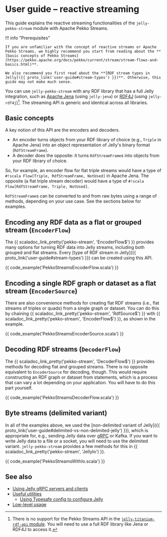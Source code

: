 # User guide – reactive streaming

This guide explains the reactive streaming functionalities of the `jelly-pekko-stream` module with Apache Pekko Streams.

!!! info "Prerequisites"

    If you are unfamiliar with the concept of reactive streams or Apache Pekko Streams, we highly recommend you start from reading about the **[basic concepts of Pekko Streams](https://pekko.apache.org/docs/pekko/current/stream/stream-flows-and-basics.html)**.
    
    We also recommend you first read about the **[RDF stream types in Jelly]({{ proto_link('user-guide#stream-types') }})**. Otherwise, this guide may not make much sense.


You can use `jelly-pekko-stream` with any RDF library that has a full Jelly integration, such as [Apache Jena](jena.md) (using `jelly-jena`) or [RDF4J](rdf4j.md) (using `jelly-rdf4j`)[^1]. The streaming API is generic and identical across all libraries.

## Basic concepts

A key notion of this API are the encoders and decoders.

- An encoder turns objects from your RDF library of choice (e.g., `Triple` in Apache Jena) into an object representation of Jelly's binary format (`RdfStreamFrame`).
- A decoder does the opposite: it turns `RdfStreamFrame`s into objects from your RDF library of choice.

So, for example, an encoder flow for flat triple streams would have a type of `#!scala Flow[Triple, RdfStreamFrame, NotUsed]` in Apache Jena. The opposite (a flat triple stream decoder) would have a type of `#!scala Flow[RdfStreamFrame, Triple, NotUsed]`.

`RdfStreamFrame`s can be converted to and from raw bytes using a range of methods, depending on your use case. See the sections below for examples.

## Encoding any RDF data as a flat or grouped stream (`EncoderFlow`)

The {{ scaladoc_link_pretty('pekko-stream', 'EncoderFlow$') }} provides many options for turning RDF data into Jelly streams, including both grouped and flat streams. Every [type of RDF stream in Jelly]({{ proto_link('user-guide#stream-types') }}) can be created using this API.

{{ code_example('PekkoStreamsEncoderFlow.scala') }}

## Encoding a single RDF graph or dataset as a flat stream (`EncoderSource`)

There are also convenience methods for creating flat RDF streams (i.e., flat streams of triples or quads) from  a single graph or dataset. You can do this by chaining {{ scaladoc_link_pretty('pekko-stream', 'RdfSource$') }} with {{ scaladoc_link_pretty('pekko-stream', 'EncoderFlow$') }}, as shown in the example.

{{ code_example('PekkoStreamsEncoderSource.scala') }}

## Decoding RDF streams (`DecoderFlow`)

The {{ scaladoc_link_pretty('pekko-stream', 'DecoderFlow$') }} provides methods for decoding flat and grouped streams. There is no opposite equivalent to `EncoderSource` for decoding, though. This would require constructing an RDF graph or dataset from statements, which is a process that can vary a lot depending on your application. You will have to do this part yourself.

{{ code_example('PekkoStreamsDecoderFlow.scala') }}

## Byte streams (delimited variant)

In all of the examples above, we used the [non-delimited variant of Jelly]({{ proto_link('user-guide#delimited-vs-non-delimited-jelly') }}), which is appropriate for, e.g., sending Jelly data over [gRPC](grpc.md) or Kafka. If you want to write Jelly data to a file or a socket, you will need to use the delimited variant. `jelly-pekko-stream` provides a few methods for this in {{ scaladoc_link_pretty('pekko-stream', 'JellyIo') }}.

{{ code_example('PekkoStreamsWithIo.scala') }}

## See also

- [Using Jelly gRPC servers and clients](grpc.md)
- [Useful utilities](utilities.md)
    - [Using Typesafe config to configure Jelly](utilities.md#jelly-configuration-from-typesafe-config)
- [Low-level usage](low-level.md)


[^1]: There is no support for the Pekko Streams API in the [`jelly-titanium-rdf-api` module](titanium.md). You will need to use a full RDF library like Jena or RDF4J to access it.
